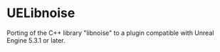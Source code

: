 # UELibnoise
Porting of the C++ library "libnoise" to a plugin compatible with Unreal Engine 5.3.1 or later.
